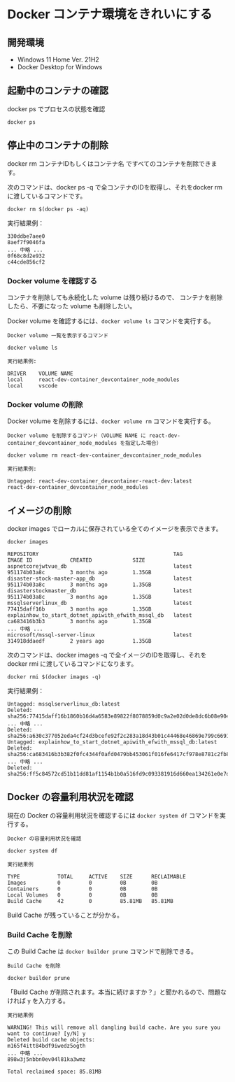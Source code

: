 # Docker コンテナ環境をきれいにする

## 開発環境

- Windows 11 Home Ver. 21H2
- Docker Desktop for Windows

## 起動中のコンテナの確認

docker ps でプロセスの状態を確認

```console
docker ps
```
## 停止中のコンテナの削除

docker rm コンテナIDもしくはコンテナ名 ですべてのコンテナを削除できます。

次のコマンドは、docker ps -q で全コンテナのIDを取得し、それをdocker rm に渡しているコマンドです。

```console
docker rm $(docker ps -aq)
```

実行結果例：
```
330ddbe7aee0
8aef7f9046fa
... 中略 ...
0f68c8d2e932
c44cde856cf2
```

### Docker volume を確認する

コンテナを削除しても永続化した volume は残り続けるので、
コンテナを削除したら、不要になった volume も削除したい。

Docker volume を確認するには、`docker volume ls` コマンドを実行する。

`Docker volume 一覧を表示するコマンド`
``` console
docker volume ls
```

`実行結果例:`
``` console
DRIVER    VOLUME NAME
local     react-dev-container_devcontainer_node_modules
local     vscode
```

### Docker volume の削除

Docker volume を削除するには、`docker volume rm` コマンドを実行する。

`Docker volume を削除するコマンド（VOLUME NAME に react-dev-container_devcontainer_node_modules を指定した場合）`
``` console
docker volume rm react-dev-container_devcontainer_node_modules
```

`実行結果例:`
``` console
Untagged: react-dev-container_devcontainer-react-dev:latest
react-dev-container_devcontainer_node_modules
```

## イメージの削除

docker images でローカルに保存されている全てのイメージを表示できます。

```console 
docker images
```

```
REPOSITORY                                           TAG                 IMAGE ID            CREATED             SIZE
aspnetcorejwtvue_db                                  latest              951174b03a8c        3 months ago        1.35GB
disaster-stock-master-app_db                         latest              951174b03a8c        3 months ago        1.35GB
disasterstockmaster_db                               latest              951174b03a8c        3 months ago        1.35GB
mssqlserverlinux_db                                  latest              77415daff16b        3 months ago        1.35GB
explainhow_to_start_dotnet_apiwith_efwith_mssql_db   latest              ca683416b3b3        3 months ago        1.35GB
... 中略 ...
microsoft/mssql-server-linux                         latest              314918ddaedf        2 years ago         1.35GB
```
次のコマンドは、docker images -q で全イメージのIDを取得し、それを docker rmi に渡しているコマンドになります。

```console
docker rmi $(docker images -q)
```

実行結果例：
```
Untagged: mssqlserverlinux_db:latest
Deleted: sha256:77415daff16b1860b16d4a6583e89822f8078859d0c9a2e02d0de8dc6b08e904
... 中略 ...
Deleted: sha256:a630c377052eda4cf24d3bcefe92f2c283a18d43b01c44468e46869e799c6691
Untagged: explainhow_to_start_dotnet_apiwith_efwith_mssql_db:latest
Deleted: sha256:ca683416b3b382f0fc4344f0afd0479bb453061f016fe6417cf978e8781c2fb8
... 中略 ...
Deleted: sha256:ff5c84572cd51b11dd81af1154b1b0a516fd9c093381916d660ea134261e0e7d
```

## Docker の容量利用状況を確認

現在の Docker の容量利用状況を確認するには `docker system df` コマンドを実行する。

`Docker の容量利用状況を確認`
``` console
docker system df
```

`実行結果例`
``` console
TYPE            TOTAL     ACTIVE    SIZE      RECLAIMABLE
Images          0         0         0B        0B
Containers      0         0         0B        0B
Local Volumes   0         0         0B        0B
Build Cache     42        0         85.81MB   85.81MB
```

Build Cache が残っていることが分かる。

### Build Cache を削除

この Build Cache は `docker builder prune` コマンドで削除できる。

`Build Cache を削除`
``` console
docker builder prune
```

「Build Cache が削除されます。本当に続けますか？」と聞かれるので、問題なければ `y` を入力する。

`実行結果例`
``` console
WARNING! This will remove all dangling build cache. Are you sure you want to continue? [y/N] y
Deleted build cache objects:
m165f4itt84bdf9iwedz5ogth
... 中略 ...
898w3j5nbbn0ev04l81ka3wmz

Total reclaimed space: 85.81MB
```

